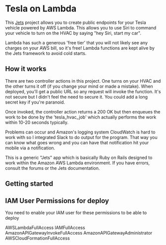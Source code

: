 # Tesla on Lambda

This [Jets](https://rubyonjets.com/) project allows you to create public endpoints for your Tesla vehicle powered by AWS Lambda. This allows you to use Siri to command your vehicle to turn on the HVAC by saying "hey Siri, start my car". 

Lambda has such a generous 'free tier' that you will not likely see any charges on your AWS bill, so it's free! Lambda functions are kept alive by the Jets framework to avoid cold starts.


## How it works

There are two controller actions in this project. One turns on your HVAC and the other turns it off (if you change your mind or made a mistake). When deployed, you'll get a public URL so any request will invoke the function. It's not secure but I didn't feel the need to secure it. You could add a long secret key if you're paranoid.

Once invoked, the controller action returns a 200 OK but then enqueues the work to be done by the 'tesla_hvac_job' which actually performs the work within 10-20 seconds typically.

Problems can occur and Amazon's logging system CloudWatch is hard to work with so I integrated Slack to do output for the program. That way you can know what goes wrong and you can have that notification hit your mobile via a notification.

This is a generic "Jets" app which is basically Ruby on Rails designed to work within the Amazon AWS Lambda environment. If you have errors, consult the forums or the Jets documentation.

## Getting started


## IAM User Permissions for deploy

You need to enable your IAM user for these permissions to be able to deploy

AWSLambdaFullAccess
IAMFullAccess
AmazonAPIGatewayInvokeFullAccess
AmazonAPIGatewayAdministrator
AWSCloudFormationFullAccess

